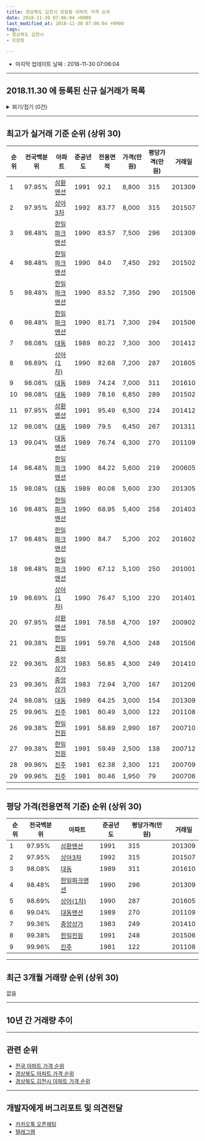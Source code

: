 ```yaml
---
title: 경상북도 김천시 모암동 아파트 가격 순위
date: 2018-11-30 07:06:04 +0900
last_modified_at: 2018-11-30 07:06:04 +0900
tags:
- 경상북도 김천시
- 모암동

---
```


* 마지막 업데이트 날짜 : 2018-11-30 07:06:04

---

## 2018.11.30 에 등록된 신규 실거래가 목록

<details>
<summary>펴기/접기 (0건)</summary>
<div markdown="1">

|아파트|전국백분위|준공년도|전용면적|가격(만원)|평당가격(만원)|거래일|
|---|---|---|---|---|---|---|
|없음|||||||


</div>
</details>

---

## 최고가 실거래 기준 순위 (상위 30)


|순위|전국백분위|아파트|준공년도|전용면적|가격(만원)|평당가격(만원)|거래일|
|---|---|---|---|---|---|---|---|
|1|97.95%|[삼환맨션](https://search.naver.com/search.naver?query=%EA%B2%BD%EC%83%81%EB%B6%81%EB%8F%84+%EA%B9%80%EC%B2%9C%EC%8B%9C+%EB%AA%A8%EC%95%94%EB%8F%99+%EC%82%BC%ED%99%98%EB%A7%A8%EC%85%98)|1991|92.1|8,800|315|201309|
|2|97.95%|[상아3차](https://search.naver.com/search.naver?query=%EA%B2%BD%EC%83%81%EB%B6%81%EB%8F%84+%EA%B9%80%EC%B2%9C%EC%8B%9C+%EB%AA%A8%EC%95%94%EB%8F%99+%EC%83%81%EC%95%843%EC%B0%A8)|1992|83.77|8,000|315|201507|
|3|98.48%|[한일파크맨션](https://search.naver.com/search.naver?query=%EA%B2%BD%EC%83%81%EB%B6%81%EB%8F%84+%EA%B9%80%EC%B2%9C%EC%8B%9C+%EB%AA%A8%EC%95%94%EB%8F%99+%ED%95%9C%EC%9D%BC%ED%8C%8C%ED%81%AC%EB%A7%A8%EC%85%98)|1990|83.57|7,500|296|201309|
|4|98.48%|[한일파크맨션](https://search.naver.com/search.naver?query=%EA%B2%BD%EC%83%81%EB%B6%81%EB%8F%84+%EA%B9%80%EC%B2%9C%EC%8B%9C+%EB%AA%A8%EC%95%94%EB%8F%99+%ED%95%9C%EC%9D%BC%ED%8C%8C%ED%81%AC%EB%A7%A8%EC%85%98)|1990|84.0|7,450|292|201502|
|5|98.48%|[한일파크맨션](https://search.naver.com/search.naver?query=%EA%B2%BD%EC%83%81%EB%B6%81%EB%8F%84+%EA%B9%80%EC%B2%9C%EC%8B%9C+%EB%AA%A8%EC%95%94%EB%8F%99+%ED%95%9C%EC%9D%BC%ED%8C%8C%ED%81%AC%EB%A7%A8%EC%85%98)|1990|83.52|7,350|290|201506|
|6|98.48%|[한일파크맨션](https://search.naver.com/search.naver?query=%EA%B2%BD%EC%83%81%EB%B6%81%EB%8F%84+%EA%B9%80%EC%B2%9C%EC%8B%9C+%EB%AA%A8%EC%95%94%EB%8F%99+%ED%95%9C%EC%9D%BC%ED%8C%8C%ED%81%AC%EB%A7%A8%EC%85%98)|1990|81.71|7,300|294|201506|
|7|98.08%|[대동](https://search.naver.com/search.naver?query=%EA%B2%BD%EC%83%81%EB%B6%81%EB%8F%84+%EA%B9%80%EC%B2%9C%EC%8B%9C+%EB%AA%A8%EC%95%94%EB%8F%99+%EB%8C%80%EB%8F%99)|1989|80.22|7,300|300|201412|
|8|98.69%|[상아(1차)](https://search.naver.com/search.naver?query=%EA%B2%BD%EC%83%81%EB%B6%81%EB%8F%84+%EA%B9%80%EC%B2%9C%EC%8B%9C+%EB%AA%A8%EC%95%94%EB%8F%99+%EC%83%81%EC%95%84%281%EC%B0%A8%29)|1990|82.68|7,200|287|201605|
|9|98.08%|[대동](https://search.naver.com/search.naver?query=%EA%B2%BD%EC%83%81%EB%B6%81%EB%8F%84+%EA%B9%80%EC%B2%9C%EC%8B%9C+%EB%AA%A8%EC%95%94%EB%8F%99+%EB%8C%80%EB%8F%99)|1989|74.24|7,000|311|201610|
|10|98.08%|[대동](https://search.naver.com/search.naver?query=%EA%B2%BD%EC%83%81%EB%B6%81%EB%8F%84+%EA%B9%80%EC%B2%9C%EC%8B%9C+%EB%AA%A8%EC%95%94%EB%8F%99+%EB%8C%80%EB%8F%99)|1989|78.16|6,850|289|201502|
|11|97.95%|[삼환맨션](https://search.naver.com/search.naver?query=%EA%B2%BD%EC%83%81%EB%B6%81%EB%8F%84+%EA%B9%80%EC%B2%9C%EC%8B%9C+%EB%AA%A8%EC%95%94%EB%8F%99+%EC%82%BC%ED%99%98%EB%A7%A8%EC%85%98)|1991|95.49|6,500|224|201412|
|12|98.08%|[대동](https://search.naver.com/search.naver?query=%EA%B2%BD%EC%83%81%EB%B6%81%EB%8F%84+%EA%B9%80%EC%B2%9C%EC%8B%9C+%EB%AA%A8%EC%95%94%EB%8F%99+%EB%8C%80%EB%8F%99)|1989|79.5|6,450|267|201311|
|13|99.04%|[대동맨션](https://search.naver.com/search.naver?query=%EA%B2%BD%EC%83%81%EB%B6%81%EB%8F%84+%EA%B9%80%EC%B2%9C%EC%8B%9C+%EB%AA%A8%EC%95%94%EB%8F%99+%EB%8C%80%EB%8F%99%EB%A7%A8%EC%85%98)|1989|76.74|6,300|270|201109|
|14|98.48%|[한일파크맨션](https://search.naver.com/search.naver?query=%EA%B2%BD%EC%83%81%EB%B6%81%EB%8F%84+%EA%B9%80%EC%B2%9C%EC%8B%9C+%EB%AA%A8%EC%95%94%EB%8F%99+%ED%95%9C%EC%9D%BC%ED%8C%8C%ED%81%AC%EB%A7%A8%EC%85%98)|1990|84.22|5,600|219|200605|
|15|98.08%|[대동](https://search.naver.com/search.naver?query=%EA%B2%BD%EC%83%81%EB%B6%81%EB%8F%84+%EA%B9%80%EC%B2%9C%EC%8B%9C+%EB%AA%A8%EC%95%94%EB%8F%99+%EB%8C%80%EB%8F%99)|1989|80.08|5,600|230|201305|
|16|98.48%|[한일파크맨션](https://search.naver.com/search.naver?query=%EA%B2%BD%EC%83%81%EB%B6%81%EB%8F%84+%EA%B9%80%EC%B2%9C%EC%8B%9C+%EB%AA%A8%EC%95%94%EB%8F%99+%ED%95%9C%EC%9D%BC%ED%8C%8C%ED%81%AC%EB%A7%A8%EC%85%98)|1990|68.95|5,400|258|201403|
|17|98.48%|[한일파크맨션](https://search.naver.com/search.naver?query=%EA%B2%BD%EC%83%81%EB%B6%81%EB%8F%84+%EA%B9%80%EC%B2%9C%EC%8B%9C+%EB%AA%A8%EC%95%94%EB%8F%99+%ED%95%9C%EC%9D%BC%ED%8C%8C%ED%81%AC%EB%A7%A8%EC%85%98)|1990|84.7|5,200|202|201602|
|18|98.48%|[한일파크맨션](https://search.naver.com/search.naver?query=%EA%B2%BD%EC%83%81%EB%B6%81%EB%8F%84+%EA%B9%80%EC%B2%9C%EC%8B%9C+%EB%AA%A8%EC%95%94%EB%8F%99+%ED%95%9C%EC%9D%BC%ED%8C%8C%ED%81%AC%EB%A7%A8%EC%85%98)|1990|67.12|5,100|250|201001|
|19|98.69%|[상아(1차)](https://search.naver.com/search.naver?query=%EA%B2%BD%EC%83%81%EB%B6%81%EB%8F%84+%EA%B9%80%EC%B2%9C%EC%8B%9C+%EB%AA%A8%EC%95%94%EB%8F%99+%EC%83%81%EC%95%84%281%EC%B0%A8%29)|1990|76.47|5,100|220|201401|
|20|97.95%|[삼환맨션](https://search.naver.com/search.naver?query=%EA%B2%BD%EC%83%81%EB%B6%81%EB%8F%84+%EA%B9%80%EC%B2%9C%EC%8B%9C+%EB%AA%A8%EC%95%94%EB%8F%99+%EC%82%BC%ED%99%98%EB%A7%A8%EC%85%98)|1991|78.58|4,700|197|200902|
|21|99.38%|[한일전원](https://search.naver.com/search.naver?query=%EA%B2%BD%EC%83%81%EB%B6%81%EB%8F%84+%EA%B9%80%EC%B2%9C%EC%8B%9C+%EB%AA%A8%EC%95%94%EB%8F%99+%ED%95%9C%EC%9D%BC%EC%A0%84%EC%9B%90)|1991|59.76|4,500|248|201506|
|22|99.36%|[중앙상가](https://search.naver.com/search.naver?query=%EA%B2%BD%EC%83%81%EB%B6%81%EB%8F%84+%EA%B9%80%EC%B2%9C%EC%8B%9C+%EB%AA%A8%EC%95%94%EB%8F%99+%EC%A4%91%EC%95%99%EC%83%81%EA%B0%80)|1983|56.85|4,300|249|201410|
|23|99.36%|[중앙상가](https://search.naver.com/search.naver?query=%EA%B2%BD%EC%83%81%EB%B6%81%EB%8F%84+%EA%B9%80%EC%B2%9C%EC%8B%9C+%EB%AA%A8%EC%95%94%EB%8F%99+%EC%A4%91%EC%95%99%EC%83%81%EA%B0%80)|1983|72.94|3,700|167|201206|
|24|98.08%|[대동](https://search.naver.com/search.naver?query=%EA%B2%BD%EC%83%81%EB%B6%81%EB%8F%84+%EA%B9%80%EC%B2%9C%EC%8B%9C+%EB%AA%A8%EC%95%94%EB%8F%99+%EB%8C%80%EB%8F%99)|1989|64.25|3,000|154|201309|
|25|99.96%|[진주](https://search.naver.com/search.naver?query=%EA%B2%BD%EC%83%81%EB%B6%81%EB%8F%84+%EA%B9%80%EC%B2%9C%EC%8B%9C+%EB%AA%A8%EC%95%94%EB%8F%99+%EC%A7%84%EC%A3%BC)|1981|80.49|3,000|122|201108|
|26|99.38%|[한일전원](https://search.naver.com/search.naver?query=%EA%B2%BD%EC%83%81%EB%B6%81%EB%8F%84+%EA%B9%80%EC%B2%9C%EC%8B%9C+%EB%AA%A8%EC%95%94%EB%8F%99+%ED%95%9C%EC%9D%BC%EC%A0%84%EC%9B%90)|1991|58.89|2,990|167|200710|
|27|99.38%|[한일전원](https://search.naver.com/search.naver?query=%EA%B2%BD%EC%83%81%EB%B6%81%EB%8F%84+%EA%B9%80%EC%B2%9C%EC%8B%9C+%EB%AA%A8%EC%95%94%EB%8F%99+%ED%95%9C%EC%9D%BC%EC%A0%84%EC%9B%90)|1991|59.49|2,500|138|200712|
|28|99.96%|[진주](https://search.naver.com/search.naver?query=%EA%B2%BD%EC%83%81%EB%B6%81%EB%8F%84+%EA%B9%80%EC%B2%9C%EC%8B%9C+%EB%AA%A8%EC%95%94%EB%8F%99+%EC%A7%84%EC%A3%BC)|1981|62.38|2,300|121|200709|
|29|99.96%|[진주](https://search.naver.com/search.naver?query=%EA%B2%BD%EC%83%81%EB%B6%81%EB%8F%84+%EA%B9%80%EC%B2%9C%EC%8B%9C+%EB%AA%A8%EC%95%94%EB%8F%99+%EC%A7%84%EC%A3%BC)|1981|80.46|1,950|79|200706|


---

## 평당 가격(전용면적 기준) 순위 (상위 30)


|순위|전국백분위|아파트|준공년도|평당가격(만원)|거래일|
|---|---|---|---|---|---|
|1|97.95%|[삼환맨션](https://search.naver.com/search.naver?query=%EA%B2%BD%EC%83%81%EB%B6%81%EB%8F%84+%EA%B9%80%EC%B2%9C%EC%8B%9C+%EB%AA%A8%EC%95%94%EB%8F%99+%EC%82%BC%ED%99%98%EB%A7%A8%EC%85%98)|1991|315|201309|
|2|97.95%|[상아3차](https://search.naver.com/search.naver?query=%EA%B2%BD%EC%83%81%EB%B6%81%EB%8F%84+%EA%B9%80%EC%B2%9C%EC%8B%9C+%EB%AA%A8%EC%95%94%EB%8F%99+%EC%83%81%EC%95%843%EC%B0%A8)|1992|315|201507|
|3|98.08%|[대동](https://search.naver.com/search.naver?query=%EA%B2%BD%EC%83%81%EB%B6%81%EB%8F%84+%EA%B9%80%EC%B2%9C%EC%8B%9C+%EB%AA%A8%EC%95%94%EB%8F%99+%EB%8C%80%EB%8F%99)|1989|311|201610|
|4|98.48%|[한일파크맨션](https://search.naver.com/search.naver?query=%EA%B2%BD%EC%83%81%EB%B6%81%EB%8F%84+%EA%B9%80%EC%B2%9C%EC%8B%9C+%EB%AA%A8%EC%95%94%EB%8F%99+%ED%95%9C%EC%9D%BC%ED%8C%8C%ED%81%AC%EB%A7%A8%EC%85%98)|1990|296|201309|
|5|98.69%|[상아(1차)](https://search.naver.com/search.naver?query=%EA%B2%BD%EC%83%81%EB%B6%81%EB%8F%84+%EA%B9%80%EC%B2%9C%EC%8B%9C+%EB%AA%A8%EC%95%94%EB%8F%99+%EC%83%81%EC%95%84%281%EC%B0%A8%29)|1990|287|201605|
|6|99.04%|[대동맨션](https://search.naver.com/search.naver?query=%EA%B2%BD%EC%83%81%EB%B6%81%EB%8F%84+%EA%B9%80%EC%B2%9C%EC%8B%9C+%EB%AA%A8%EC%95%94%EB%8F%99+%EB%8C%80%EB%8F%99%EB%A7%A8%EC%85%98)|1989|270|201109|
|7|99.36%|[중앙상가](https://search.naver.com/search.naver?query=%EA%B2%BD%EC%83%81%EB%B6%81%EB%8F%84+%EA%B9%80%EC%B2%9C%EC%8B%9C+%EB%AA%A8%EC%95%94%EB%8F%99+%EC%A4%91%EC%95%99%EC%83%81%EA%B0%80)|1983|249|201410|
|8|99.38%|[한일전원](https://search.naver.com/search.naver?query=%EA%B2%BD%EC%83%81%EB%B6%81%EB%8F%84+%EA%B9%80%EC%B2%9C%EC%8B%9C+%EB%AA%A8%EC%95%94%EB%8F%99+%ED%95%9C%EC%9D%BC%EC%A0%84%EC%9B%90)|1991|248|201506|
|9|99.96%|[진주](https://search.naver.com/search.naver?query=%EA%B2%BD%EC%83%81%EB%B6%81%EB%8F%84+%EA%B9%80%EC%B2%9C%EC%8B%9C+%EB%AA%A8%EC%95%94%EB%8F%99+%EC%A7%84%EC%A3%BC)|1981|122|201108|


---

## 최근 3개월 거래량 순위 (상위 30)

없음

---

## 10년 간 거래량 추이


<div style="width:100%;">
    <canvas id="deal_progress" height="250"></canvas>
</div>

<script>
new Chart(document.getElementById("deal_progress"), {
    type: 'line',
    data: {
        labels: ['200811','200812','200901','200902','200903','200904','200905','200906','200907','200908','200909','200910','200911','200912','201001','201002','201003','201004','201005','201006','201007','201008','201009','201010','201011','201012','201101','201102','201103','201104','201105','201106','201107','201108','201109','201110','201111','201112','201201','201202','201203','201204','201205','201206','201207','201208','201209','201210','201211','201212','201301','201302','201303','201304','201305','201306','201307','201308','201309','201310','201311','201312','201401','201402','201403','201404','201405','201406','201407','201408','201409','201410','201411','201412','201501','201502','201503','201504','201505','201506','201507','201508','201509','201510','201511','201512','201601','201602','201603','201604','201605','201606','201607','201608','201609','201610','201611','201612','201701','201702','201703','201704','201705','201706','201707','201708','201709','201710','201711','201712','201801','201802','201803','201804','201805','201806','201807','201808','201809','201810','201811'],
        datasets: [{
            label: '실거래 수',
            pointRadius: 1,
            data: [1, 0, 1, 3, 1, 0, 1, 0, 0, 0, 0, 2, 2, 0, 2, 3, 0, 1, 0, 0, 1, 1, 0, 1, 0, 1, 2, 1, 4, 0, 0, 0, 0, 2, 2, 1, 0, 1, 1, 0, 1, 0, 1, 2, 1, 0, 0, 0, 0, 1, 0, 0, 1, 0, 1, 0, 0, 0, 3, 0, 3, 1, 1, 0, 2, 0, 1, 0, 0, 1, 0, 1, 0, 2, 0, 3, 0, 0, 0, 3, 1, 1, 2, 0, 0, 0, 0, 1, 0, 0, 2, 0, 0, 0, 1, 1, 0, 0, 0, 0, 0, 1, 0, 0, 0, 0, 0, 0, 1, 0, 2, 0, 0, 0, 0, 0, 0, 0, 0, 0, 0],
            borderColor: "rgba(255, 201, 14, 1)",
            backgroundColor: "rgba(255, 201, 14, 0.5)",
            fill: true,
        }]
    },
    options: {
        responsive: true,
        title: {
            display: true,
            text: '10년간 거래량 추이'
        },
        tooltips: {
            mode: 'index',
            intersect: false,
        },
        hover: {
            mode: 'nearest',
            intersect: true
        },
        scales: {
            xAxes: [{
                display: true,
                scaleLabel: {
                    display: true,
                    labelString: '년/월'
                }
            }],
            yAxes: [{
                display: true,
                ticks: {
                    suggestedMin: 0,
                },
                scaleLabel: {
                    display: true,
                    labelString: '실거래 수'
                }
            }]
        }
    }
});

</script>


---

## 관련 순위

- [전국 아파트 가격 순위](https://inasie.github.io/apt-ranking/전국)
- [경상북도 아파트 가격 순위](https://inasie.github.io/apt-ranking/경상북도)
- [경상북도 김천시 아파트 가격 순위](https://inasie.github.io/apt-ranking/경상북도-김천시)


---

## 개발자에게 버그리포트 및 의견전달

- [카카오톡 오픈채팅](https://open.kakao.com/o/gLJUAP4)
- [텔레그램](https://t.me/inasie)

